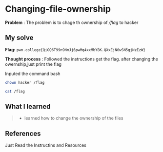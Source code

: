 
# Changing-file-ownership

**Problem** : The problem is to chage th ownership of */flag* to hacker
## My solve

**Flag:** `pwn.college{QiGQ6T99n9NmJj6pwMq4xxMbYBK.QXxEjN0wSN5gjNzEzW}`

**Thought process** :   Followed the instructions  get the flag.
after changing the owernship,just print the flag

Inputed the command
bash
```bash
chown hacker /flag

cat /flag
```


## What I learned
> * learned how to change the ownership of the files
## References 
Just Read the Instructins and Resources
